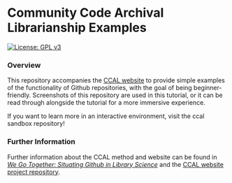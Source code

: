 # Community Code Archival Librarianship Examples
[![License: GPL v3](https://img.shields.io/badge/License-GPLv3-blue.svg)](https://www.gnu.org/licenses/gpl-3.0)

### Overview 

This repository accompanies the [CCAL website](https://johnsc1.github.io/ccal-web/) to provide simple 
examples of the functionality of Github repositories, with the goal 
of being beginner-friendly. Screenshots of this repository are used in 
this tutorial, or it can be read through alongside the tutorial for a more 
immersive experience.

If you want to learn more in an interactive environment, visit the ccal sandbox repository!

### Further Information 

Further information about the CCAL method and website can be found in *[We Go Together: Situating Github in Library Science](https://github.com/johnsc1/we-go-together/blob/main/SeniorThesis.pdf)*
and the [CCAL website project repository](https://github.com/johnsc1/ccal-web). 
